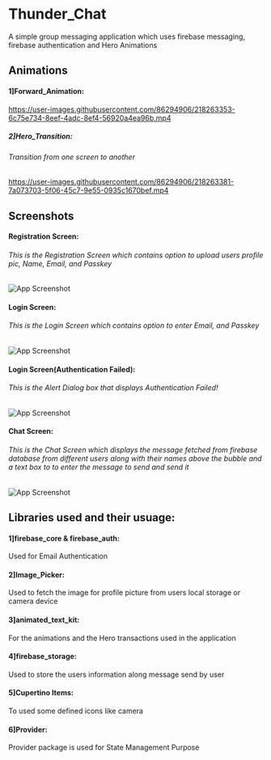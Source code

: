 
# Thunder_Chat

A simple group messaging application which uses firebase messaging, firebase authentication and Hero Animations



## Animations

#### 1]Forward_Animation:
https://user-images.githubusercontent.com/86294906/218263353-6c75e734-8eef-4adc-8ef4-56920a4ea96b.mp4




##### 2]Hero_Transition:
###### Transition from one screen to another
https://user-images.githubusercontent.com/86294906/218263381-7a073703-5f06-45c7-9e55-0935c1670bef.mp4




## Screenshots

#### Registration Screen:
###### This is the Registration Screen which contains option to upload users profile pic, Name, Email, and Passkey
![App Screenshot](https://user-images.githubusercontent.com/86294906/218263035-1076d5e8-2a96-4131-bba8-53ecdb9a2e93.jpg)



#### Login Screen:
###### This is the Login Screen which contains option to enter Email, and Passkey
![App Screenshot](https://user-images.githubusercontent.com/86294906/218263056-1e648a9d-5551-402b-939f-707d6d2ee531.jpg)



#### Login Screen(Authentication Failed):
###### This is the Alert Dialog box that displays Authentication Failed!
![App Screenshot](https://user-images.githubusercontent.com/86294906/218263083-c726c052-47a5-43ca-88db-16953ab3db00.jpg)



#### Chat Screen:
###### This is the Chat Screen which displays the message fetched from firebase database from different users along with their names above the bubble and a text box to to enter the message to send and send it
![App Screenshot](https://user-images.githubusercontent.com/86294906/218263113-d3b9858b-64fb-43dc-8a7e-f511db661804.jpg)




## Libraries used and their usuage:


#### 1]firebase_core  &  firebase_auth: 
Used for Email Authentication

#### 2]Image_Picker:
Used to fetch the image for profile picture from users local storage or camera device

#### 3]animated_text_kit:
For the animations and the Hero transactions used in the application

#### 4]firebase_storage:
Used to store the users information along message send by user

#### 5]Cupertino Items:
To used some defined icons like camera

#### 6]Provider:
Provider package is used for State Management Purpose
